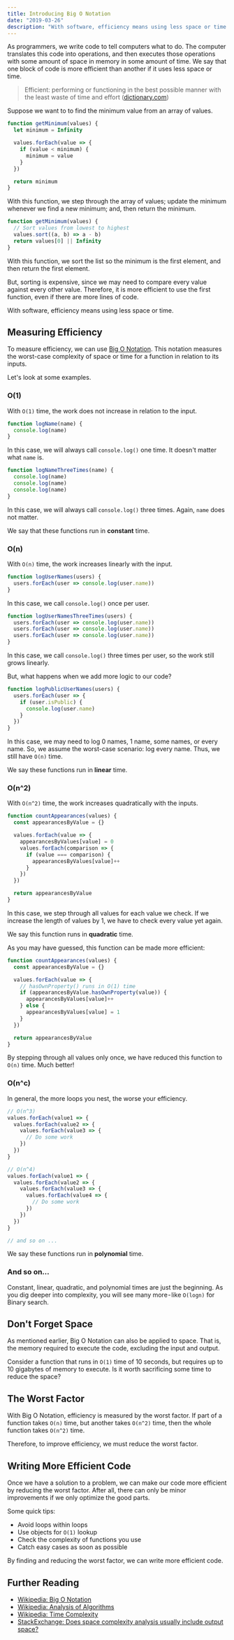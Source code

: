 ```yaml
---
title: Introducing Big O Notation
date: "2019-03-26"
description: "With software, efficiency means using less space or time."
---
```


As programmers, we write code to tell computers what to do. The computer translates this code into operations, and then executes those operations with some amount of space in memory in some amount of time. We say that one block of code is more efficient than another if it uses less space or time.

> Efficient: performing or functioning in the best possible manner with the least waste of time and effort ([dictionary.com](https://www.dictionary.com/browse/efficient))

Suppose we want to to find the minimum value from an array of values.

```js
function getMinimum(values) {
  let minimum = Infinity

  values.forEach(value => {
    if (value < minimum) {
      minimum = value
    }
  })

  return minimum
}
```

With this function, we step through the array of values; update the minimum whenever we find a new minimum; and, then return the minimum.

```js
function getMinimum(values) {
  // Sort values from lowest to highest
  values.sort((a, b) => a - b)
  return values[0] || Infinity
}
```

With this function, we sort the list so the minimum is the first element, and then return the first element.

But, sorting is expensive, since we may need to compare every value against every other value. Therefore, it is more efficient to use the first function, even if there are more lines of code.

With software, efficiency means using less space or time.

## Measuring Efficiency
To measure efficiency, we can use [Big O Notation](https://en.wikipedia.org/wiki/Big_O_notation). This notation measures the worst-case complexity of space or time for a function in relation to its inputs.

Let's look at some examples.

### O(1)
With `O(1)` time, the work does not increase in relation to the input.

```js
function logName(name) {
  console.log(name)
}
```

In this case, we will always call `console.log()` one time. It doesn't matter what `name` is.

```js
function logNameThreeTimes(name) {
  console.log(name)
  console.log(name)
  console.log(name)
}
```

In this case, we will always call `console.log()` three times. Again, `name` does not matter.

We say that these functions run in **constant** time.

### O(n)
With `O(n)` time, the work increases linearly with the input.

```js
function logUserNames(users) {
  users.forEach(user => console.log(user.name))
}
```

In this case, we call `console.log()` once per user.

```js
function logUserNamesThreeTimes(users) {
  users.forEach(user => console.log(user.name))
  users.forEach(user => console.log(user.name))
  users.forEach(user => console.log(user.name))
}
```

In this case, we call `console.log()` three times per user, so the work still grows linearly.

But, what happens when we add more logic to our code?

```js
function logPublicUserNames(users) {
  users.forEach(user => {
    if (user.isPublic) {
      console.log(user.name)
    }
  })
}
```

In this case, we may need to log 0 names, 1 name, some names, or every name. So, we assume the worst-case scenario: log every name. Thus, we still have `O(n)` time.

We say these functions run in **linear** time.

### O(n^2)
With `O(n^2)` time, the work increases quadratically with the inputs.

```js
function countAppearances(values) {
  const appearancesByValue = {}

  values.forEach(value => {
    appearancesByValues[value] = 0
    values.forEach(comparison => {
      if (value === comparison) {
        appearancesByValues[value]++
      }
    })
  })

  return appearancesByValue
}
```

In this case, we step through all values for each value we check. If we increase the length of values by 1, we have to check every value yet again.

We say this function runs in **quadratic** time.

As you may have guessed, this function can be made more efficient:

```js
function countAppearances(values) {
  const appearancesByValue = {}

  values.forEach(value => {
    // hasOwnProperty() runs in O(1) time
    if (appearancesByValue.hasOwnProperty(value)) {
      appearancesByValues[value]++
    } else {
      appearancesByValues[value] = 1
    }
  })

  return appearancesByValue
}
```

By stepping through all values only once, we have reduced this function to `O(n)` time. Much better!

### O(n^c)
In general, the more loops you nest, the worse your efficiency.

```js
// O(n^3)
values.forEach(value1 => {
  values.forEach(value2 => {
    values.forEach(value3 => {
      // Do some work
    })
  })
}

// O(n^4)
values.forEach(value1 => {
  values.forEach(value2 => {
    values.forEach(value3 => {
      values.forEach(value4 => {
        // Do some work
      })
    })
  })
}

// and so on ...
```

We say these functions run in **polynomial** time.

### And so on…
Constant, linear, quadratic, and polynomial times are just the beginning. As you dig deeper into complexity, you will see many more - like `O(logn)` for Binary search.

## Don't Forget Space
As mentioned earlier, Big O Notation can also be applied to space. That is, the memory required to execute the code, excluding the input and output.

Consider a function that runs in `O(1)` time of 10 seconds, but requires up to 10 gigabytes of memory to execute. Is it worth sacrificing some time to reduce the space?

## The Worst Factor
With Big O Notation, efficiency is measured by the worst factor. If part of a function takes `O(n)` time, but another takes `O(n^2)` time, then the whole function takes `O(n^2)` time.

Therefore, to improve efficiency, we must reduce the worst factor.

## Writing More Efficient Code
Once we have a solution to a problem, we can make our code more efficient by reducing the worst factor. After all, there can only be minor improvements if we only optimize the good parts.

Some quick tips:
- Avoid loops within loops
- Use objects for `O(1)` lookup
- Check the complexity of functions you use
- Catch easy cases as soon as possible

By finding and reducing the worst factor, we can write more efficient code.

## Further Reading
- [Wikipedia: Big O Notation](https://en.wikipedia.org/wiki/Big_O_notation)
- [Wikipedia: Analysis of Algorithms](https://en.wikipedia.org/wiki/Analysis_of_algorithms)
- [Wikipedia: Time Complexity](https://en.wikipedia.org/wiki/Time_complexity)
- [StackExchange: Does space complexity analysis usually include output space?](https://cs.stackexchange.com/questions/83574/does-space-complexity-analysis-usually-include-output-space)
